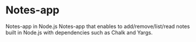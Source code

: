 # Notes-app
Notes-app in Node.js
Notes-app that enables to add/remove/list/read notes built in Node.js with dependencies such as Chalk and Yargs.
